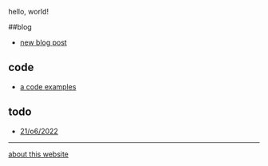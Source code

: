 hello, world!

##blog
+ [new blog post](content/blog/new-blog-post)

## code
+ [a code examples](content/code/a-code-post)

## todo
+ [21/o6/2022](content/todo/21-jun-2022)

---
[about this website](about.md)
